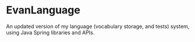 # EvanLanguage
An updated version of my language (vocabulary storage, and tests) system, using Java Spring libraries and APIs.
